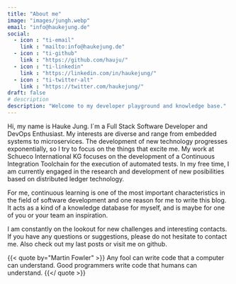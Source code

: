 ```yaml
---
title: "About me"
image: "images/jungh.webp"
email: "info@haukejung.de"
social:
  - icon : "ti-email"
    link : "mailto:info@haukejung.de"
  - icon : "ti-github" 
    link : "https://github.com/hauju/"
  - icon : "ti-linkedin" 
    link : "https://linkedin.com/in/haukejung/"
  - icon : "ti-twitter-alt" 
    link : "https://twitter.com/haukejung/"
draft: false
# description
description: "Welcome to my developer playground and knowledge base."
---
```


Hi, my name is Hauke Jung. I´m a Full Stack Software Developer and DevOps Enthusiast. My interests are diverse and range from embedded systems to microservices. The development of new technology progresses exponentially, so I try to focus on the things that excite me. My work at Schueco International KG focuses on the development of a Continuous Integration Toolchain for the execution of automated tests. In my free time, I am currently engaged in the research and development of new posibilities based on distributed ledger technology.

For me, continuous learning is one of the most important characteristics in the field of software development and one reason for me to write this blog. It acts as a kind of a knowledge database for myself, and is maybe for one of you or your team an inspiration.

I am constantly on the lookout for new challenges and interesting contacts. If you have any questions or suggestions, please do not hesitate to contact me. Also check out my last posts or visit me on github.

{{< quote by="Martin Fowler" >}}
Any fool can write code that a computer can understand. Good programmers write code that humans can understand.
{{</ quote >}}<br>


